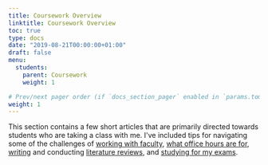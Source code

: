 ```yaml
---
title: Coursework Overview
linktitle: Coursework Overview
toc: true
type: docs
date: "2019-08-21T00:00:00+01:00"
draft: false
menu:
  students:
    parent: Coursework
    weight: 1

# Prev/next pager order (if `docs_section_pager` enabled in `params.toml`)
weight: 1
---
```


This section contains a few short articles that are primarily directed towards students who are taking a class with me. I've included tips for navigating some of the challenges of [working with faculty](/resources/students/little-things/), [what office hours are for](/resources/students/office-hours/), [writing](/resources/students/writing/) and conducting [literature reviews](/resources/students/literature-reviews/), and [studying for my exams](/resources/students/exams/).
